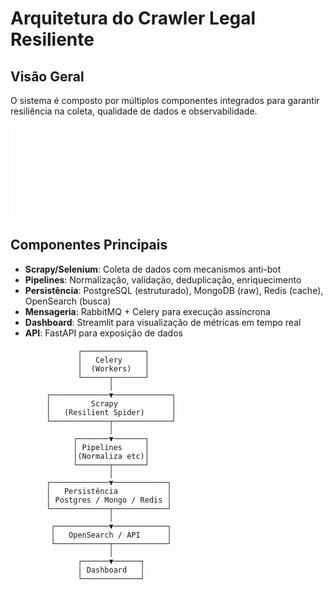 # Arquitetura do Crawler Legal Resiliente

## Visão Geral

O sistema é composto por múltiplos componentes integrados para garantir resiliência na coleta, qualidade de dados e observabilidade.

![Arquitetura](../README-detailed.md)

## Componentes Principais

- **Scrapy/Selenium**: Coleta de dados com mecanismos anti-bot
- **Pipelines**: Normalização, validação, deduplicação, enriquecimento
- **Persistência**: PostgreSQL (estruturado), MongoDB (raw), Redis (cache), OpenSearch (busca)
- **Mensageria**: RabbitMQ + Celery para execução assíncrona
- **Dashboard**: Streamlit para visualização de métricas em tempo real
- **API**: FastAPI para exposição de dados

```
               ┌──────────────┐
               │   Celery     │
               │  (Workers)   │
               └──────┬───────┘
                      │
        ┌─────────────▼─────────────┐
        │         Scrapy            │
        │   (Resilient Spider)      │
        └─────────────┬─────────────┘
                      │
              ┌───────▼───────┐
              │ Pipelines     │
              │(Normaliza etc)│
              └───────┬───────┘
                      │
        ┌─────────────▼────────────┐
        │   Persistência           │
        │ Postgres / Mongo / Redis │
        └─────────────┬────────────┘
                      │
         ┌────────────▼────────────┐
         │   OpenSearch / API      │
         └────────────┬────────────┘
                      │
               ┌──────▼──────┐
               │ Dashboard   │
               └─────────────┘
```
